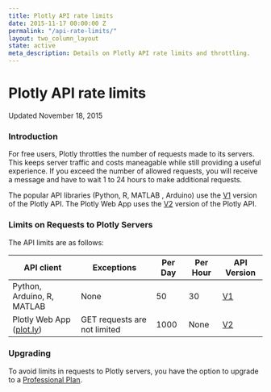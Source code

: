 ```yaml
---
title: Plotly API rate limits
date: 2015-11-17 00:00:00 Z
permalink: "/api-rate-limits/"
layout: two_column_layout
state: active
meta_description: Details on Plotly API rate limits and throttling.
---
```


# Plotly API rate limits

Updated November 18, 2015

### Introduction

For free users, Plotly throttles the number of requests made to its servers. This keeps server traffic and costs maneagable while still providing a useful experience. If you exceed the number of allowed requests, you will receive a message and have to wait 1 to 24 hours to make additional requests.

The popular API libraries (Python, R, MATLAB , Arduino) use the <a href="https://plot.ly/rest/">V1</a> version of the Plotly API. The Plotly Web App uses the <a href="https://api.plot.ly/v2/">V2</a> version of the Plotly API.

### Limits on Requests to Plotly Servers

The API limits are as follows:

<table>
  <thead>
    <th>API client</th>
    <th>Exceptions</th>
    <th>Per Day</th>
    <th>Per Hour</th>
    <th>API Version</th>
  </thead>
  <tbody>
    <tr>
      <td>Python, Arduino, R, MATLAB</td>
      <td>None</td>
      <td>50</td>
      <td>30</td>
      <td><a href="https://plot.ly/rest/">V1</a></td>
    </tr>
    <tr>
      <td>Plotly Web App (<a href="https://plot.ly/plot">plot.ly</a>)</td>
      <td>GET requests are not limited</td>
      <td>1000</td>
      <td>None</td>
      <td><a href="https://api.plot.ly/v2/">V2</a></td>
    </tr>
  </tbody>
</table>

### Upgrading

To avoid limits in requests to Plotly servers, you have the option to upgrade to a <a href="https://plot.ly/products/cloud/">Professional Plan</a>.
